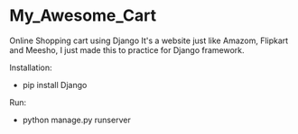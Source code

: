 # My_Awesome_Cart
Online Shopping cart using Django 
It's a website just like Amazom, Flipkart and Meesho, I just made this to practice for Django framework.

Installation:
- pip install Django

Run:
- python manage.py runserver
